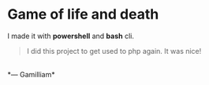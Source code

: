 # Game of life and death

I made it with **powershell** and **bash** cli.

>I did this project to get used to php again. It was nice!
<br>
*― Gamilliam*